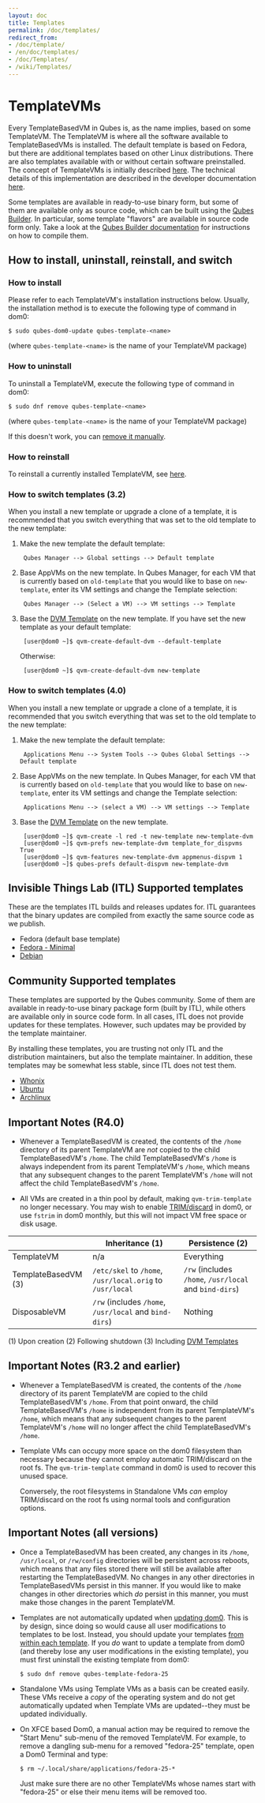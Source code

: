 ```yaml
---
layout: doc
title: Templates
permalink: /doc/templates/
redirect_from:
- /doc/template/
- /en/doc/templates/
- /doc/Templates/
- /wiki/Templates/
---
```


TemplateVMs
===========

Every TemplateBasedVM in Qubes is, as the name implies, based on some TemplateVM.
The TemplateVM is where all the software available to TemplateBasedVMs is installed.
The default template is based on Fedora, but there are additional templates based on other Linux distributions.
There are also templates available with or without certain software preinstalled.
The concept of TemplateVMs is initially described [here](/getting-started/#appvms-qubes-and-templatevms).
The technical details of this implementation are described in the developer documentation [here](/doc/template-implementation/).

Some templates are available in ready-to-use binary form, but some of them are available only as source code, which can be built using the [Qubes Builder](/doc/qubes-builder/).
In particular, some template "flavors" are available in source code form only.
Take a look at the [Qubes Builder documentation](/doc/qubes-builder/) for instructions on how to compile them.


How to install, uninstall, reinstall, and switch
------------------------------------------------

### How to install

Please refer to each TemplateVM's installation instructions below.
Usually, the installation method is to execute the following type of command in dom0:

    $ sudo qubes-dom0-update qubes-template-<name>

(where `qubes-template-<name>` is the name of your TemplateVM package)

### How to uninstall

To uninstall a TemplateVM, execute the following type of command in dom0:

    $ sudo dnf remove qubes-template-<name>

(where `qubes-template-<name>` is the name of your TemplateVM package)

If this doesn't work, you can [remove it manually](/doc/remove-vm-manually/).

### How to reinstall

To reinstall a currently installed TemplateVM, see [here](/doc/reinstall-template/).

### How to switch templates (3.2)

When you install a new template or upgrade a clone of a template, it is recommended that you switch everything that was set to the old template to the new template:

1. Make the new template the default template:

        Qubes Manager --> Global settings --> Default template

2. Base AppVMs on the new template.
   In Qubes Manager, for each VM that is currently based on `old-template` that you would like to base on `new-template`, enter its VM settings and change the Template selection:

        Qubes Manager --> (Select a VM) --> VM settings --> Template

3. Base the [DVM Template](/doc/glossary/#dvm-template) on the new template.
   If you have set the new template as your default template:

        [user@dom0 ~]$ qvm-create-default-dvm --default-template

   Otherwise:

        [user@dom0 ~]$ qvm-create-default-dvm new-template

### How to switch templates (4.0)

When you install a new template or upgrade a clone of a template, it is recommended that you switch everything that was set to the old template to the new template:

1. Make the new template the default template:

        Applications Menu --> System Tools --> Qubes Global Settings --> Default template

2. Base AppVMs on the new template.
   In Qubes Manager, for each VM that is currently based on `old-template` that you would like to base on `new-template`, enter its VM settings and change the Template selection:

        Applications Menu --> (select a VM) --> VM settings --> Template

3. Base the [DVM Template](/doc/glossary/#dvm-template) on the new template.

        [user@dom0 ~]$ qvm-create -l red -t new-template new-template-dvm
        [user@dom0 ~]$ qvm-prefs new-template-dvm template_for_dispvms True
        [user@dom0 ~]$ qvm-features new-template-dvm appmenus-dispvm 1
        [user@dom0 ~]$ qubes-prefs default-dispvm new-template-dvm


Invisible Things Lab (ITL) Supported templates
-----------------------

These are the templates ITL builds and releases updates for.
ITL guarantees that the binary updates are compiled from exactly the same source code as we publish.

 * Fedora (default base template)
 * [Fedora - Minimal](/doc/templates/fedora-minimal)
 * [Debian](/doc/templates/debian/)


Community Supported templates
-----------------------------

These templates are supported by the Qubes community. Some of them are available in ready-to-use binary package form (built by ITL), while others are available only in source code form. In all cases, ITL does not provide updates for these templates. However, such updates may be provided by the template maintainer.

By installing these templates, you are trusting not only ITL and the distribution maintainers, but also the template maintainer. In addition, these templates may be somewhat less stable, since ITL does not test them.

* [Whonix](/doc/templates/whonix/)
* [Ubuntu](/doc/templates/ubuntu/)
* [Archlinux](/doc/templates/archlinux/)


Important Notes (R4.0)
---------------

 * Whenever a TemplateBasedVM is created, the contents of the `/home`
   directory of its parent TemplateVM are *not* copied to the child TemplateBasedVM's
   `/home`. The child TemplateBasedVM's `/home`
   is always independent from its parent TemplateVM's `/home`, which means that any
   subsequent changes to the parent TemplateVM's `/home` will not affect
   the child TemplateBasedVM's `/home`.

 * All VMs are created in a thin pool by default, making `qvm-trim-template`
   no longer necessary. You may wish to enable [TRIM/discard](/doc/disk-trim/)
   in dom0, or use `fstrim` in dom0 monthly, but this will not impact VM free
   space or disk usage.

|                    | Inheritance (1)                                           | Persistence (2)
|--------------------|-----------------------------------------------------------|------------------------------------------
|TemplateVM          | n/a                                                       | Everything
|TemplateBasedVM (3) | `/etc/skel` to `/home`, `/usr/local.orig` to `/usr/local` | `/rw` (includes `/home`, `/usr/local` and `bind-dirs`)
|DisposableVM        | `/rw` (includes `/home`, `/usr/local` and `bind-dirs`)    | Nothing

(1) Upon creation
(2) Following shutdown
(3) Including [DVM Templates](/doc/dispvm/#disposable-vms-and-networking-r40-and-later)

Important Notes (R3.2 and earlier)
---------------

 * Whenever a TemplateBasedVM is created, the contents of the `/home`
   directory of its parent TemplateVM are copied to the child TemplateBasedVM's
   `/home`. From that point onward, the child TemplateBasedVM's `/home`
   is independent from its parent TemplateVM's `/home`, which means that any
   subsequent changes to the parent TemplateVM's `/home` will no longer affect
   the child TemplateBasedVM's `/home`.

 * Template VMs can occupy more space on the dom0 filesystem than necessary
   because they cannot employ automatic TRIM/discard on the root fs. The
   `qvm-trim-template` command in dom0 is used to recover this unused space.

   Conversely, the root filesystems in Standalone VMs *can* employ
   TRIM/discard on the root fs using normal tools and configuration options.

Important Notes (all versions)
---------------

 * Once a TemplateBasedVM has been created, any changes in its `/home`,
   `/usr/local`, or `/rw/config` directories will be persistent across reboots,
   which means that any files stored there will still be available after
   restarting the TemplateBasedVM. No changes in any other directories in
   TemplateBasedVMs persist in this manner. If you would like to make changes
   in other directories which *do* persist in this manner, you must make those
   changes in the parent TemplateVM.

 * Templates are not automatically updated when
   [updating dom0](/doc/software-update-dom0/). This is by design, since doing
   so would cause all user modifications to templates to be lost. Instead, you
   should update your templates
   [from within each template](/doc/software-update-vm/). If you *do* want to
   update a template from dom0 (and thereby lose any user modifications in the
   existing template), you must first uninstall the existing template from dom0:

       $ sudo dnf remove qubes-template-fedora-25

 * Standalone VMs using Template VMs as a basis can be created easily. These
   VMs receive a *copy* of the operating system and do not get automatically
   updated when Template VMs are updated--they must be updated individually.

 * On XFCE based Dom0, a manual action may be required to remove the "Start Menu"
   sub-menu of the removed TemplateVM. For example, to remove a dangling sub-menu
   for a removed "fedora-25" template, open a Dom0 Terminal and type:

       $ rm ~/.local/share/applications/fedora-25-*

   Just make sure there are no other TemplateVMs whose names start with "fedora-25"
   or else their menu items will be removed too.

